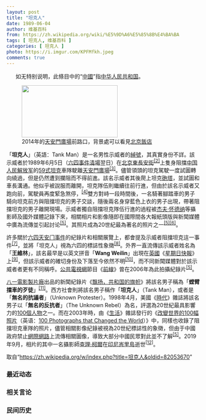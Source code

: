 ```yaml
---
layout: post
title: "坦克人"
date: 1989-06-04
author: 维基百科
from: https://zh.wikipedia.org/wiki/%E5%9D%A6%E5%85%8B%E4%BA%BA
tags: [ 坦克人, 维基百科 ]
categories: [ 坦克人 ]
photo: https://i.imgur.com/KPFMfkh.jpeg
comments: true
---
```

<div class="mw-content-ltr mw-parser-output" lang="zh" dir="ltr"><div id="noteTA-9636f114" class="noteTA"><div class="noteTA-group"><div data-noteta-group-source="module" data-noteta-group="Music"></div><div data-noteta-group-source="module" data-noteta-group="IT"></div><div data-noteta-group-source="module" data-noteta-group="People"></div></div><div class="noteTA-local"><div data-noteta-code="zh-cn:胶卷; zh-hk:膠卷; zh-tw:底片;"></div><div data-noteta-code="zh-cn:录像; zh-hant:影片;"></div><div data-noteta-code="zh-cn:穆阿迈尔·卡扎菲; zh-tw:穆阿邁爾·格達費; zh-hk:卡達菲; zh-sg:穆阿迈尔·卡达菲;"></div><div data-noteta-code="zh-cn:卡扎菲; zh-tw:格達費; zh-hk:卡達菲; zh-sg:卡达菲;"></div><div data-noteta-code="zh-cn:沃尔特斯; zh-hk:華特絲;zh-tw:華特絲"></div><div data-noteta-code="zh-hans:大黄鸭; zh-cn:大黄鸭; zh-hk:橡皮鴨; zh-tw:黃色小鴨"></div></div></div>
<div role="note" class="hatnote navigation-not-searchable"><span typeof="mw:File"><span><img src="//upload.wikimedia.org/wikipedia/commons/thumb/d/dc/Nuvola_apps_important_yellow.svg/20px-Nuvola_apps_important_yellow.svg.png" decoding="async" width="20" height="17" class="mw-file-element" srcset="//upload.wikimedia.org/wikipedia/commons/thumb/d/dc/Nuvola_apps_important_yellow.svg/30px-Nuvola_apps_important_yellow.svg.png 1.5x, //upload.wikimedia.org/wikipedia/commons/thumb/d/dc/Nuvola_apps_important_yellow.svg/40px-Nuvola_apps_important_yellow.svg.png 2x" data-file-width="600" data-file-height="500"></span></span><style data-mw-deduplicate="TemplateStyles:r74069148">body:not(.skin-minerva) .mw-parser-output .ifmobile>.mobile{display:none}body.skin-minerva .mw-parser-output .ifmobile>.nomobile{display:inherit;display:initial}</style><span class="ifmobile"><span class="nomobile">&nbsp;</span><span class="mobile"></span></span>如无特别说明，此條目中的“<a href="/wiki/%E4%B8%AD%E5%9C%8B" title="中國">中國</a>”指<a href="/wiki/%E4%B8%AD%E5%8D%8E%E4%BA%BA%E6%B0%91%E5%85%B1%E5%92%8C%E5%9B%BD" title="中华人民共和国">中华人民共和国</a>。</div>

<figure class="mw-halign-right" typeof="mw:File/Thumb"><a href="/wiki/File:Intersection_of_East_Chang%27an_Avenue_and_Nanheyan_Street,_Beijing,_2014.jpg" class="mw-file-description"><img src="//upload.wikimedia.org/wikipedia/commons/thumb/5/50/Intersection_of_East_Chang%27an_Avenue_and_Nanheyan_Street%2C_Beijing%2C_2014.jpg/250px-Intersection_of_East_Chang%27an_Avenue_and_Nanheyan_Street%2C_Beijing%2C_2014.jpg" decoding="async" width="250" height="136" class="mw-file-element" srcset="//upload.wikimedia.org/wikipedia/commons/thumb/5/50/Intersection_of_East_Chang%27an_Avenue_and_Nanheyan_Street%2C_Beijing%2C_2014.jpg/375px-Intersection_of_East_Chang%27an_Avenue_and_Nanheyan_Street%2C_Beijing%2C_2014.jpg 1.5x, //upload.wikimedia.org/wikipedia/commons/thumb/5/50/Intersection_of_East_Chang%27an_Avenue_and_Nanheyan_Street%2C_Beijing%2C_2014.jpg/500px-Intersection_of_East_Chang%27an_Avenue_and_Nanheyan_Street%2C_Beijing%2C_2014.jpg 2x" data-file-width="6048" data-file-height="3288"></a><figcaption>2014年的<a href="/wiki/%E5%A4%A9%E5%AE%89%E9%96%80%E5%BB%A3%E5%A0%B4" class="mw-redirect" title="天安門廣場">天安門廣場</a>前路口，背景處可以看見<a href="/wiki/%E5%8C%97%E4%BA%AC%E9%A3%AF%E5%BA%97" title="北京飯店">北京飯店</a></figcaption></figure>
<p>「<b>坦克人</b>」（英語：<span lang="en">Tank Man</span>）是一名男性示威者的<a href="/wiki/%E7%B6%BD%E8%99%9F" title="綽號">綽號</a>，其真實身份不詳。該示威者於1989年6月5日（<a href="/wiki/%E5%85%AD%E5%9B%9B%E4%BA%8B%E4%BB%B6" title="六四事件">六四事件</a><a href="/wiki/%E5%85%AD%E5%9B%9B%E6%B8%85%E5%9C%BA" title="六四清场">清場</a>翌日）在<a href="/wiki/%E5%8C%97%E4%BA%AC" class="mw-redirect" title="北京">北京</a><a href="/wiki/%E4%B8%9C%E9%95%BF%E5%AE%89%E8%A1%97" title="东长安街">東長安街</a><sup id="cite_ref-東長安街_2-1" class="reference"><a href="#cite_note-東長安街-2">[2]</a></sup>上隻身阻擋<a href="/wiki/%E4%B8%AD%E5%9B%BD%E4%BA%BA%E6%B0%91%E8%A7%A3%E6%94%BE%E5%86%9B" title="中国人民解放军">中国人民解放军</a>的<a href="/wiki/59%E5%BC%8F%E5%9D%A6%E5%85%8B" title="59式坦克">59式坦克</a>車隊駛離<a href="/wiki/%E5%A4%A9%E5%AE%89%E9%96%80%E5%BB%A3%E5%A0%B4" class="mw-redirect" title="天安門廣場">天安門廣場</a><sup id="cite_ref-3" class="reference"><a href="#cite_note-3">[3]</a></sup>。儘管領頭的坦克駕駛一度試圖轉向繞過，但是仍然遭到攔阻而不得前進。該名示威者其後爬上坦克<a href="/wiki/%E7%A0%B2%E5%A1%94" title="砲塔">砲塔</a>，並試圖和車長溝通。他似乎被說服而離開，坦克隊伍則繼續往前行進，但由於該名示威者又跑向前，駕駛員再度緊急煞停，<sup id="cite_ref-4" class="reference"><a href="#cite_note-4">[4]</a></sup>雙方對峙一段時間後，一名騎著腳踏車的男子騎向坦克前方與阻擋坦克的男子交談，隨後兩名身穿藍色上衣的男子出現，帶著阻擋坦克的男子離開現場。示威者獨自阻擋坦克隊伍行進的過程被<a href="/wiki/%E6%9D%B0%E5%A4%AB%C2%B7%E6%80%80%E5%BE%B7%E7%BA%B3" title="杰夫·怀德纳">杰夫·怀德纳</a>等攝影師及國外媒體記錄下來，相關相片和影像隨即在國際間各大報紙頭版與新聞媒體中廣為流傳並引起討论<sup id="cite_ref-Patrick_Witty_1_5-0" class="reference"><a href="#cite_note-Patrick_Witty_1-5">[5]</a></sup>。其照片成為20世紀最為著名的照片之一<sup id="cite_ref-Patrick_Witty_1_5-1" class="reference"><a href="#cite_note-Patrick_Witty_1-5">[5]</a></sup><sup id="cite_ref-南希·裴洛西_6-0" class="reference"><a href="#cite_note-南希·裴洛西-6">[6]</a></sup>。
</p><p>許多關於<a href="/wiki/%E5%85%AD%E5%9B%9B%E5%A4%A9%E5%AE%89%E9%97%A8%E4%BA%8B%E4%BB%B6" class="mw-redirect" title="六四天安门事件">六四天安门事件</a>的紀錄片和相關展覽上，都會提及示威者阻擋坦克這一事件<sup id="cite_ref-辛菲_7-0" class="reference"><a href="#cite_note-辛菲-7">[7]</a></sup>，並將「坦克人」視為六四的標誌性象徵<sup id="cite_ref-8" class="reference"><a href="#cite_note-8">[8]</a></sup>。外界一直流傳該示威者姓名為「<b>王維林</b>」，該名最早是以英文拼音「<span lang="en"><b>Wang Weilin</b></span>」出現在<a href="/wiki/%E8%8B%B1%E5%9C%8B" class="mw-redirect" title="英國">英國</a>《<a href="/wiki/%E6%AF%8F%E6%97%A5%E5%BF%AB%E5%A0%B1" title="每日快報">星期日快報</a>》上<sup id="cite_ref-洛杉磯時報_9-0" class="reference"><a href="#cite_note-洛杉磯時報-9">[9]</a></sup>，但該示威者的確切身份及下落至今依然不明<sup id="cite_ref-皮科·艾爾_10-0" class="reference"><a href="#cite_note-皮科·艾爾-10">[10]</a></sup>，而不同新聞媒體對於該示威者者更有不同稱呼。<a href="/wiki/%E5%85%AC%E5%85%B1%E5%B9%BF%E6%92%AD%E7%94%B5%E8%A7%86%E5%85%AC%E5%8F%B8" title="公共广播电视公司">公共電視網</a>節目《<a href="/wiki/%E5%89%8D%E7%BA%BF_(%E7%BE%8E%E5%9B%BD%E7%94%B5%E8%A7%86%E8%8A%82%E7%9B%AE)" title="前线 (美国电视节目)">前線</a>》曾在2006年為此拍攝紀錄片<sup id="cite_ref-Patrick_Witty_1_5-2" class="reference"><a href="#cite_note-Patrick_Witty_1-5">[5]</a></sup>。
</p><p><a href="/wiki/%E4%B8%AD%E5%9B%BD%E4%BA%BA%E6%B0%91%E8%A7%A3%E6%94%BE%E5%86%9B%E6%96%87%E5%8C%96%E8%89%BA%E6%9C%AF%E4%B8%AD%E5%BF%83%E7%94%B5%E5%BD%B1%E7%94%B5%E8%A7%86%E5%88%B6%E4%BD%9C%E9%83%A8" title="中国人民解放军文化艺术中心电影电视制作部">八一電影製片廠</a>出品的新聞紀錄片《<a href="/wiki/%E9%A3%98%E6%89%AC%EF%BC%8C%E5%85%B1%E5%92%8C%E5%9B%BD%E7%9A%84%E6%97%97%E5%B8%9C" title="飘扬，共和国的旗帜">飘扬，共和国的旗帜</a>》將該名男子稱為「<b>螳臂擋車的歹徒</b>」<sup id="cite_ref-八九天安門事件解放軍縂政治部資料片_11-0" class="reference"><a href="#cite_note-八九天安門事件解放軍縂政治部資料片-11">[11]</a></sup>。西方社會則將該名男子稱作「<b>坦克人</b>」（Tank Man），或者是「<b>無名的抗議者</b>」（Unknown Protester）。1998年4月，美國《<a href="/wiki/%E6%99%82%E4%BB%A3_(%E9%9B%9C%E8%AA%8C)" class="mw-redirect" title="時代 (雜誌)">時代</a>》雜誌將該名男子以「<b>無名的反抗者</b>」（The Unknown Rebel）為名，評選為20世紀最具影響力的<a href="/wiki/%E6%97%B6%E4%BB%A3100%E4%BA%BA%EF%BC%9A%E6%9C%AC%E4%B8%96%E7%BA%AA%E6%9C%80%E9%87%8D%E8%A6%81%E7%9A%84%E4%BA%BA%E7%89%A9" title="时代100人：本世纪最重要的人物">100個人物</a>之一。而在2003年時，由《<a href="/wiki/%E7%94%9F%E6%B4%BB_(%E9%9B%9C%E8%AA%8C)" title="生活 (雜誌)">生活</a>》雜誌發行的《<span class="ilh-all" data-orig-title="改變世界的100幅照片" data-lang-code="en" data-lang-name="英语" data-foreign-title="100 Photographs that Changed the World"><span class="ilh-page"><a href="/w/index.php?title=%E6%94%B9%E8%AE%8A%E4%B8%96%E7%95%8C%E7%9A%84100%E5%B9%85%E7%85%A7%E7%89%87&amp;action=edit&amp;redlink=1" class="new" title="改變世界的100幅照片（页面不存在）">改變世界的100幅照片</a></span><span class="noprint ilh-comment">（<span class="ilh-lang">英语</span><span class="ilh-colon">：</span><span class="ilh-link"><a href="https://en.wikipedia.org/wiki/100_Photographs_that_Changed_the_World" class="extiw" title="en:100 Photographs that Changed the World"><span lang="en" dir="auto">100 Photographs that Changed the World</span></a></span>）</span></span>》中，同樣也收錄了阻擋坦克車隊的照片，儘管相關影像紀錄被視為20世紀標誌性的象徵，但由于中國政府禁止<a href="/wiki/%E7%B6%B2%E9%9A%9B%E7%B6%B2%E8%B7%AF" class="mw-redirect" title="網際網路">網際網路</a>上流傳相關圖像，導致大部分中國民眾對此並不了解<sup id="cite_ref-Patrick_Witty_1_5-3" class="reference"><a href="#cite_note-Patrick_Witty_1-5">[5]</a></sup>。2019年9月，相片的其中一名攝影師<a href="/wiki/%E6%9F%A5%E7%90%86%C2%B7%E6%9F%AF%E7%88%BE_(%E6%94%9D%E5%BD%B1%E5%B8%AB)" title="查理·柯爾 (攝影師)">查理·柯爾</a>在<a href="/wiki/%E5%8D%B0%E5%B0%BC" class="mw-redirect" title="印尼">印尼</a><a href="/wiki/%E5%B3%87%E9%87%8C%E5%B3%B6" class="mw-redirect" title="峇里島">峇里島</a>逝世<sup id="cite_ref-12" class="reference"><a href="#cite_note-12">[12]</a></sup>。
</p>
<meta property="mw:PageProp/toc">
</div><!--esi <esi:include src="/esitest-fa8a495983347898/content" /> --><noscript><img src="https://login.wikimedia.org/wiki/Special:CentralAutoLogin/start?type=1x1" alt="" width="1" height="1" style="border: none; position: absolute;"></noscript>
<div class="printfooter" data-nosnippet="">取自“<a dir="ltr" href="https://zh.wikipedia.org/w/index.php?title=坦克人&amp;oldid=82053670">https://zh.wikipedia.org/w/index.php?title=坦克人&amp;oldid=82053670</a>”</div><div id="recent-news"><h3>最近动态</h3><ul></ul></div><div id="open-opinion"><h3>相关言论</h3><ul></ul></div><div id="mjls-record"><h3>民间历史</h3><ul></ul></div>